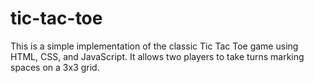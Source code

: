 # tic-tac-toe
This is a simple implementation of the classic Tic Tac Toe game using HTML, CSS, and JavaScript. It allows two players to take turns marking spaces on a 3x3 grid.
